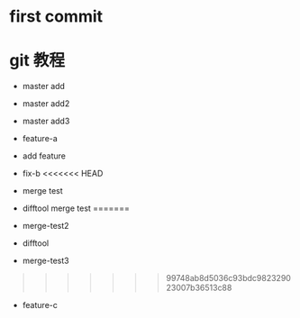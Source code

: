 # first commit
# git 教程
- master add 

- master add2
- master add3 

- feature-a
- add feature 

- fix-b
<<<<<<< HEAD
- merge test 
- difftool    merge test 
=======
- merge-test2
- difftool
- merge-test3 
>>>>>>> 99748ab8d5036c93bdc982329023007b36513c88
- feature-c 
